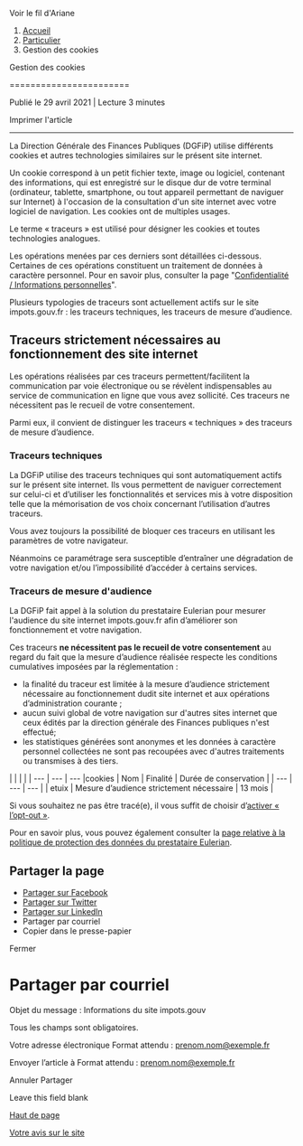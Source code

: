 Voir le fil d'Ariane

1. [Accueil](https://www.impots.gouv.fr/)
2. [Particulier](https://www.impots.gouv.fr/particulier)
3. Gestion des cookies

Gestion des cookies


=======================

Publié le 29 avril 2021 | Lecture 3 minutes

Imprimer l'article

* * *

La Direction Générale des Finances Publiques (DGFiP) utilise différents cookies et autres technologies similaires sur le présent site internet.

Un cookie correspond à un petit fichier texte, image ou logiciel, contenant des informations, qui est enregistré sur le disque dur de votre terminal (ordinateur, tablette, smartphone, ou tout appareil permettant de naviguer sur Internet) à l'occasion de la consultation d'un site internet avec votre logiciel de navigation. Les cookies ont de multiples usages.

Le terme « traceurs » est utilisé pour désigner les cookies et toutes technologies analogues.

Les opérations menées par ces derniers sont détaillées ci-dessous.  
Certaines de ces opérations constituent un traitement de données à caractère personnel. Pour en savoir plus, consulter la page "[Confidentialité / Informations personnelles](https://www.impots.gouv.fr/node/10097 "Confidentialité / Informations personnelles")".

Plusieurs typologies de traceurs sont actuellement actifs sur le site impots.gouv.fr : les traceurs techniques, les traceurs de mesure d’audience.

Traceurs strictement nécessaires au fonctionnement des site internet
--------------------------------------------------------------------

Les opérations réalisées par ces traceurs permettent/facilitent la communication par voie électronique ou se révèlent indispensables au service de communication en ligne que vous avez sollicité. Ces traceurs ne nécessitent pas le recueil de votre consentement.

Parmi eux, il convient de distinguer les traceurs « techniques » des traceurs de mesure d’audience.

### Traceurs techniques

La DGFiP utilise des traceurs techniques qui sont automatiquement actifs sur le présent site internet. Ils vous permettent de naviguer correctement sur celui-ci et d’utiliser les fonctionnalités et services mis à votre disposition telle que la mémorisation de vos choix concernant l’utilisation d’autres traceurs.

Vous avez toujours la possibilité de bloquer ces traceurs en utilisant les paramètres de votre navigateur.

Néanmoins ce paramétrage sera susceptible d’entraîner une dégradation de votre navigation et/ou l’impossibilité d’accéder à certains services.

### Traceurs de mesure d'audience

La DGFiP fait appel à la solution du prestataire Eulerian pour mesurer l'audience du site internet impots.gouv.fr afin d’améliorer son fonctionnement et votre navigation.

Ces traceurs **ne nécessitent pas le recueil de votre consentement** au regard du fait que la mesure d’audience réalisée respecte les conditions cumulatives imposées par la réglementation :

* la finalité du traceur est limitée à la mesure d’audience strictement nécessaire au fonctionnement dudit site internet et aux opérations d’administration courante ;
* aucun suivi global de votre navigation sur d'autres sites internet que ceux édités par la direction générale des Finances publiques n'est effectué;
* les statistiques générées sont anonymes et les données à caractère personnel collectées ne sont pas recoupées avec d'autres traitements ou transmises à des tiers.

|     |     |     |
| --- | --- | --- |cookies
| Nom | Finalité | Durée de conservation |
| --- | --- | --- |
| etuix | Mesure d’audience strictement nécessaire | 13 mois |

Si vous souhaitez ne pas être tracé(e), il vous suffit de choisir d’[activer « l’opt-out »](https://bmly.impots.gouv.fr/optout.html?url=https%3A//www.impots.gouv.fr/accueil "activer « l’opt-out »").

Pour en savoir plus, vous pouvez également consulter la [page relative à la politique de protection des données du prestataire Eulerian](https://www.eulerian.com/vie-privee "page relative à la politique de protection des données du prestataire Eulerian").

Partager la page
----------------

* [Partager sur Facebook](http://www.facebook.com/share.php?u=https://www.impots.gouv.fr/gestion-des-cookies&title=Gestion%20des%20cookies "Partager sur Facebook - nouvelle fenêtre")
* [Partager sur Twitter](https://twitter.com/intent/tweet?url=https://www.impots.gouv.fr/gestion-des-cookies&url=https://www.impots.gouv.fr/gestion-des-cookies&hashtags=Hashtag "Partager sur Twitter - nouvelle fenêtre")
* [Partager sur LinkedIn](http://www.linkedin.com/shareArticle?mini=true&url=https://www.impots.gouv.fr/gestion-des-cookies&title=Gestion%20des%20cookies&source=https://www.impots.gouv.fr/gestion-des-cookies "Partager sur LinkedIn - nouvelle fenêtre")
* Partager par courriel
* Copier dans le presse-papier

Fermer

Partager par courriel
=====================

Objet du message : Informations du site impots.gouv

Tous les champs sont obligatoires.

Votre adresse électronique Format attendu : prenom.nom@exemple.fr 

Envoyer l’article à Format attendu : prenom.nom@exemple.fr 

Annuler Partager

 

Leave this field blank 

[Haut de page](#top)

[Votre avis sur le site](https://www.impots.gouv.fr/votre-avis-sur-le-site "Votre avis sur le site")